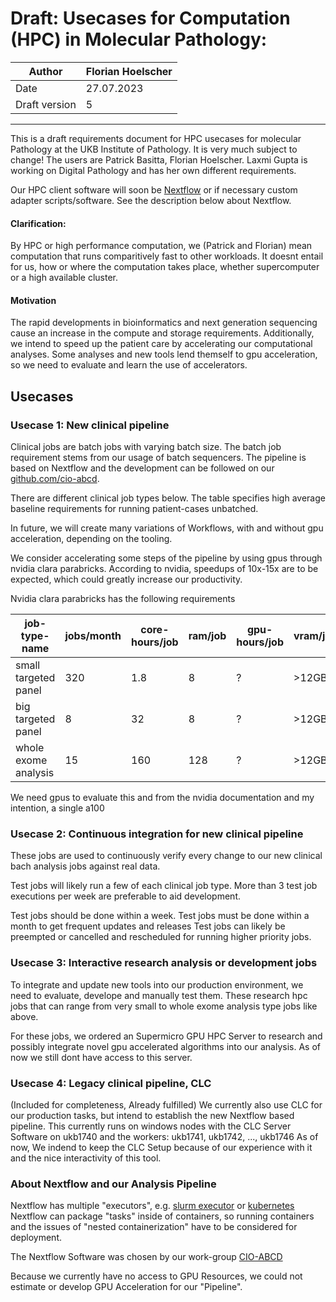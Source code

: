 # Draft: Usecases for Computation (HPC) in Molecular Pathology:


| Author        | Florian Hoelscher   |
| ----          | ----                |
| Date          |          27.07.2023 |
| Draft version |                   5 |

----

This is a draft requirements document for HPC usecases for molecular Pathology at the UKB Institute of Pathology.
It is very much subject to change!
The users are Patrick Basitta, Florian Hoelscher.
Laxmi Gupta is working on Digital Pathology and has her own different requirements.

Our HPC client software will soon be [Nextflow](https://www.nextflow.io/) or if necessary custom adapter scripts/software.
See the description below about Nextflow.

#### Clarification:

By HPC or high performance computation, we (Patrick and Florian) mean computation that runs comparitively fast to other workloads.
It doesnt entail for us, how or where the computation takes place, whether supercomputer or a high available cluster.

#### Motivation

The rapid developments in bioinformatics and next generation sequencing cause an increase in the compute and storage requirements.
Additionally, we intend to speed up the patient care by accelerating our computational analyses.
Some analyses and new tools lend themself to gpu acceleration, so we need to evaluate and learn the use of accelerators.

## Usecases

### Usecase 1: New clinical pipeline

Clinical jobs are batch jobs with varying batch size.
The batch job requirement stems from our usage of batch sequencers.
The pipeline is based on Nextflow and the development can be followed on our [github.com/cio-abcd](https://github.com/cio-abcd/variantinterpretation).


There are different clinical job types below.
The table specifies high average baseline requirements for running patient-cases unbatched.

In future, we will create many variations of Workflows, with and without gpu acceleration, depending on the tooling.

We consider accelerating some steps of the pipeline by using gpus through nvidia clara parabricks.
According to nvidia, speedups of 10x-15x are to be expected, which could greatly increase our productivity.

Nvidia clara parabricks has the following requirements

| job-type-name            | jobs/month | core-hours/job | ram/job | gpu-hours/job | vram/job | storage/job |
| ---                      | ---        | ---            | ---     | ----          | ----     | ---         |
| small targeted panel     | 320        | 1.8            | 8       |             ? |    >12GB | 200MB       |
| big targeted panel       | 8          | 32             | 8       |             ? |    >12GB | 200MB       |
| whole exome analysis     | 15         | 160            | 128     |             ? |    >12GB | 40GB        |


We need gpus to evaluate this and from the nvidia documentation and my intention, a single a100


### Usecase 2: Continuous integration for new clinical pipeline

These jobs are used to continuously verify every change to our new clinical bach analysis jobs against real data.

Test jobs will likely run a few of each clinical job type.
More than 3 test job executions per week are preferable to aid development.

Test jobs should be done within a week.
Test jobs must be done within a month to get frequent updates and releases
Test jobs can likely be preempted or cancelled and rescheduled for running higher priority jobs.


### Usecase 3: Interactive research analysis or development jobs

To integrate and update new tools into our production environment, we need to evaluate, develope and manually test them.
These research hpc jobs that can range from very small to whole exome analysis type jobs like above.

For these jobs, we ordered an Supermicro GPU HPC Server to research and possibly integrate novel gpu accelerated algorithms into our analysis.
As of now we still dont have access to this server.


### Usecase 4: Legacy clinical pipeline, CLC 

(Included for completeness, Already fulfilled)
We currently also use CLC for our production tasks, but intend to establish the new Nextflow based pipeline.
This currently runs on windows nodes with the CLC Server Software on ukb1740 and the workers: ukb1741, ukb1742, ..., ukb1746
As of now, We indend to keep the CLC Setup because of our experience with it and the nice interactivity of this tool.


### About Nextflow and our Analysis Pipeline
Nextflow has multiple "executors", e.g. [slurm executor](https://nextflow.io/docs/latest/executor.html?highlight=slurm#slurm) or [kubernetes](https://nextflow.io/docs/latest/kubernetes.html)
Nextflow can package "tasks" inside of containers, so running containers and the issues of "nested containerization" have to be considered for deployment.

The Nextflow Software was chosen by our work-group [CIO-ABCD](https://www.ciobonn.de/) 

Because we currently have no access to GPU Resources, we could not estimate or develop GPU Acceleration for our "Pipeline".
